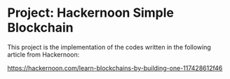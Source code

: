 # Project: Hackernoon Simple Blockchain

This project is the implementation of the codes written in the following article from Hackernoon:

https://hackernoon.com/learn-blockchains-by-building-one-117428612f46